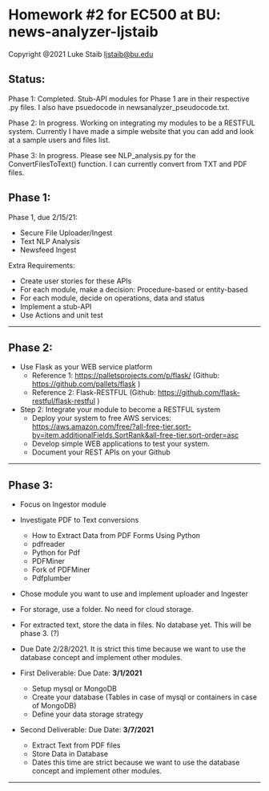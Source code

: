 # Homework #2 for EC500 at BU: news-analyzer-ljstaib

Copyright @2021 
Luke Staib 
ljstaib@bu.edu

Status:
--------------------------------------------------------------------------------------------------------------------------------

Phase 1: Completed. Stub-API modules for Phase 1 are in their respective .py files. I also have psuedocode in newsanalyzer_pseudocode.txt.

Phase 2: In progress. Working on integrating my modules to be a RESTFUL system. Currently I have made a simple website that you can add and look at a sample users and files list.

Phase 3: In progress. Please see NLP_analysis.py for the ConvertFilesToText() function. I can currently convert from TXT and PDF files.

Phase 1:
--------------------------------------------------------------------------------------------------------------------------------

Phase 1, due 2/15/21:
  - Secure File Uploader/Ingest
  - Text NLP Analysis
  - Newsfeed Ingest

Extra Requirements:
  - Create user stories for these APIs
  - For each module, make a decision:  Procedure-based or entity-based
  - For each module, decide on operations, data and status
  - Implement a stub-API
  - Use Actions and unit test
 
--------------------------------------------------------------------------------------------------------------------------------

Phase 2:
--------------------------------------------------------------------------------------------------------------------------------

- Use Flask as your WEB service platform
  - Reference 1:  https://palletsprojects.com/p/flask/ (Github:  https://github.com/pallets/flask )
  - Reference 2:  Flask-RESTFUL  (Github:  https://github.com/flask-restful/flask-restful )
- Step 2:  Integrate your module to become a RESTFUL system
  - Deploy your system to free AWS services:  https://aws.amazon.com/free/?all-free-tier.sort-by=item.additionalFields.SortRank&all-free-tier.sort-order=asc
  - Develop simple WEB applications to test your system.
  - Document your REST APIs on your Github
 
--------------------------------------------------------------------------------------------------------------------------------

Phase 3:
--------------------------------------------------------------------------------------------------------------------------------

- Focus on Ingestor module
- Investigate PDF to Text conversions
  - How to Extract Data from PDF Forms Using Python
  - pdfreader
  - Python for Pdf
  - PDFMiner
  - Fork of PDFMiner
  - Pdfplumber
- Chose module you want to use and implement uploader and Ingester
- For storage, use a folder.  No need for cloud storage.
- For extracted text, store the data in files.  No database yet.  This will be phase 3. (?)
- Due Date 2/28/2021.  It is strict this time because we want to use the database concept and implement other modules.

- First Deliverable:  Due Date: **3/1/2021**
  - Setup mysql or MongoDB
  - Create your database (Tables in case of mysql or containers in case of MongoDB)
  - Define your data storage strategy
- Second Deliverable:  Due Date: **3/7/2021**
  - Extract Text from PDF files
  - Store Data in Database
  - Dates this time are strict because we want to use the database concept and implement other modules.


--------------------------------------------------------------------------------------------------------------------------------
